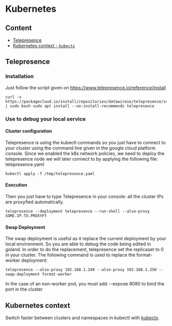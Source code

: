# Kubernetes

## Content
* [Telepresence](#telepresence)
* [Kubernetes context - `kubectx`](#kubernetes-context)

## Telepresence
### Installation
Just follow the script given on https://www.telepresence.io/reference/install
```
curl -s https://packagecloud.io/install/repositories/datawireio/telepresence/script.deb.sh | sudo bash sudo apt install --no-install-recommends telepresence
```

### Use to debug your local service

#### Cluster configuration
Telepresence is using the kubectl commands so you just have to connect to your cluster using the command line given in the google cloud platform console.
Since we enabled the k8s network policies, we need to deploy the telepresence node we will later connect to by applying the following file: telepresence.yaml
```
kubectl apply -f /tmp/telepresence.yaml
```

#### Execution
Then you just have to type Telepresence in your console: all the cluster IPs are proxyfied automatically.
```
telepresence --deployment telepresence --run-shell --also-proxy SOME.IP.TO.PROXYFY
```

#### Swap Deployment
The swap deployment is useful as it replace the current deployment by your local environment. So you are able to debug the code being edited in goland. In order to do the replacement, telepresence set the replicaset to 0 in your cluster.
The following command is used to replace the format-worker deployment:
```
telepresence --also-proxy 192.168.1.249 --also-proxy 192.168.1.250 --swap-deployment format-worker
```
In the case of an non-worker pod, you must add --expose 8080 to bind the port in the cluster

## Kubernetes context

Switch faster between clusters and namespaces in kubectl with [kubectx](https://kubectx.dev).